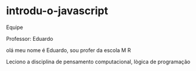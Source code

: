 # introdu-o-javascript

Equipe

Professor: Eduardo

olá meu nome é Eduardo, sou profer da escola M R

Leciono a disciplina de pensamento computacional, lògica de programação
